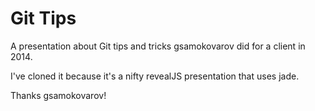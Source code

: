 # Git Tips

A presentation about Git tips and tricks gsamokovarov did for a client in 2014.

I've cloned it because it's a nifty revealJS presentation that uses jade.  

Thanks gsamokovarov!


